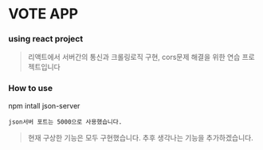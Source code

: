# VOTE APP #
### using react project ###

> 리액트에서 서버간의 통신과 크롤링로직 구현, cors문제 해결을 위한 연습 프로젝트입니다

### How to use ###

npm intall json-server
```
json서버 포트는 5000으로 사용했습니다.
```


> 현재 구상한 기능은 모두 구현했습니다. 추후 생각나는 기능을 추가하겠습니다.






